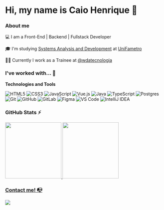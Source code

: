 # Hi, my name is Caio Henrique 👋

### About me

💻 I am a Front-End | Backend | Fullstack Developer

🎓 I'm studying [Systems Analysis and Development](https://unifametro.edu.br/graduacao/analise-e-desenvolvimento-de-sistemas/?modalidade=presencial) at [UniFametro](https://unifametro.edu.br)

👩‍💻 Currently I work as a Trainee at [@wdatecnologia](https://github.com/wdatecnologia)

### I've worked with... 🔧

**Technologies and Tools**

![HTML5](https://img.shields.io/badge/html5-%23E34F26.svg?style=for-the-badge&logo=html5&logoColor=white)
![CSS3](https://img.shields.io/badge/css3-%231572B6.svg?style=for-the-badge&logo=css3&logoColor=white)
![JavaScript](https://img.shields.io/badge/javascript-%23323330.svg?style=for-the-badge&logo=javascript&logoColor=%23F7DF1E)
![Vue.js](https://img.shields.io/badge/vuejs-%2335495e.svg?style=for-the-badge&logo=vuedotjs&logoColor=%234FC08D)
![Java](https://img.shields.io/badge/java-%23ED8B00.svg?style=for-the-badge&logo=openjdk&logoColor=white)
![TypeScript](https://img.shields.io/badge/typescript-%23007ACC.svg?style=for-the-badge&logo=typescript&logoColor=white)
![Postgres](https://img.shields.io/badge/postgres-%23316192.svg?style=for-the-badge&logo=postgresql&logoColor=white)
![Git](https://img.shields.io/badge/git-%23F05033.svg?style=for-the-badge&logo=git&logoColor=white)
![GitHub](https://img.shields.io/badge/github-%23121011.svg?style=for-the-badge&logo=github&logoColor=white)
![GitLab](https://img.shields.io/badge/gitlab-%23181717.svg?style=for-the-badge&logo=gitlab)
![Figma](https://img.shields.io/badge/figma-%23F24E1E.svg?style=for-the-badge&logo=figma&logoColor=white)
![VS Code](https://img.shields.io/badge/VS%20Code-0078d7.svg?style=for-the-badge&logo=visual-studio-code&logoColor=white)
![IntelliJ IDEA](https://img.shields.io/badge/IntelliJ_IDEA-000000.svg?style=for-the-badge&logo=intellij-idea&logoColor=white)


### GitHub Stats ⚡
<div>
<a href="https://github.com/CAIO-HENRIQU3">
<img height="180em" src="https://github-readme-stats.vercel.app/api/top-langs/?username=CAIO-HENRIQU3&layout=compact&langs_count=7&theme=dracula"/>
<img height="180em" src="https://github-readme-stats.vercel.app/api?username=CAIO-HENRIQU3&show_icons=true&theme=dracula&include_all_commits=true&count_private=true"/>
</div>

### Contact me! 📭
<div>
<a href="https://www.linkedin.com/in/caio-henrique-de-souza-lira-275bb12a5/" target="_blank"><img src="https://img.shields.io/badge/-LinkedIn-%230077B5?style=for-the-badge&logo=linkedin&logoColor=white" target="_blank"></a>   
</div>
